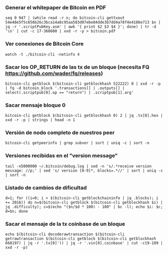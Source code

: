 ### Generar el whitepaper de Bitcoin en PDF
```
seq 0 947 | (while read -r n; do bitcoin-cli gettxout 54e48e5f5c656b26c3bca14a8c95aa583d07ebe84dde3b7dd4a78f4e4186e713 $n | jq -r '.scriptPubKey.asm' | awk '{ print $2 $3 $4 }'; done) | tr -d '\n' | cut -c 17-368600 | xxd -r -p > bitcoin.pdf
```
### Ver conexiones de Bitcoin Core
```
watch -t ./bitcoin-cli -netinfo 4
```
### Sacar los OP_RETURN de las tx de un bloque (necesita FQ https://github.com/wader/fq/releases)
```
bitcoin-cli getblock $(bitcoin-cli getblockhash 522222) 0 | xxd -r -p | fq -d bitcoin_block '.transactions[] | .outputs[] | select(.scriptpub[0].op == "return") | .scriptpub[1].arg'
```
### Sacar mensaje bloque 0
```
bitcoin-cli getblock $(bitcoin-cli getblockhash 0) 2 | jq .tx[0].hex | xxd -r -p | strings | head -n 1
```
### Versión de nodo completo de nuestros peer
```
bitcoin-cli getpeerinfo | grep subver | sort | uniq -c | sort -n
```
### Versiones recibidas en el "version message"
```
tail -n5000000 ~/.bitcoin/debug.log | sed -n 's/.*receive version message: //p;' | sed 's/ version [0-9]*, blocks=.*//' | sort | uniq -c | sort -n
```
### Listado de cambios de dificultad 
```
d=1; for ((i=0; i < $(bitcoin-cli getblockchaininfo | jq .blocks); i += 2016)) do n=$(bitcoin-cli getblock $(bitcoin-cli getblockhash $i) | jq .difficulty); c=$(echo "($n/$d * 100) - 100" | bc -l); echo $i: $c; d=$n; done
```
### Sacar el mensaje de la tx coinbase de un bloque
```
echo $(bitcoin-cli decoderawtransaction $(bitcoin-cli getrawtransaction $(bitcoin-cli getblock $(bitcoin-cli getblockhash 668197) | jq -r '.tx[0]')) | jq -r '.vin[0].coinbase' | cut -c19-109 | xxd -r -p)
```